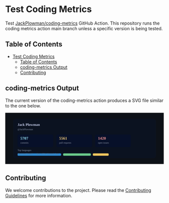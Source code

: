 # Test Coding Metrics

Test [JackPlowman/coding-metrics](https://github.com/JackPlowman/coding-metrics) GitHub Action. This repository runs the coding metrics action main branch unless a specific version is being tested.

## Table of Contents

- [Test Coding Metrics](#test-coding-metrics)
  - [Table of Contents](#table-of-contents)
  - [coding-metrics Output](#coding-metrics-output)
  - [Contributing](#contributing)

## coding-metrics Output

The current version of the coding-metrics action produces a SVG file similar to the one below.

![coding-metrics Output](./output.svg)

## Contributing

We welcome contributions to the project. Please read the [Contributing Guidelines](docs/CONTRIBUTING.md) for more information.
